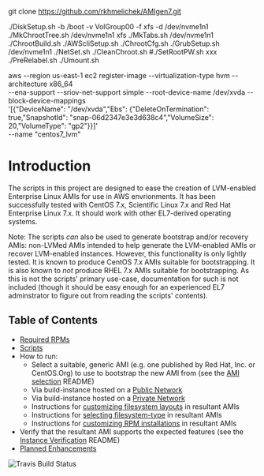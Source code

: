 git clone https://github.com/rkhmelichek/AMIgen7.git

./DiskSetup.sh -b /boot -v VolGroup00 -f xfs -d /dev/nvme1n1
./MkChrootTree.sh /dev/nvme1n1 xfs
./MkTabs.sh /dev/nvme1n1
./ChrootBuild.sh
./AWScliSetup.sh
./ChrootCfg.sh
./GrubSetup.sh /dev/nvme1n1
./NetSet.sh
./CleanChroot.sh
#./SetRootPW.sh xxx
./PreRelabel.sh
./Umount.sh

aws --region us-east-1 ec2 register-image --virtualization-type hvm --architecture x86_64 \
  --ena-support --sriov-net-support simple --root-device-name /dev/xvda --block-device-mappings \
  '[{"DeviceName": "/dev/xvda","Ebs": {"DeleteOnTermination": true,"SnapshotId": "snap-06d2347e3e3d638c4","VolumeSize": 20,"VolumeType": "gp2"}}]' \
  --name "centos7_lvm"

# Introduction
The scripts in this project are designed to ease the creation of LVM-enabled Enterprise Linux AMIs for use in AWS envrionments. It has been successfully tested with CentOS 7.x, Scientific Linux 7.x and Red Hat Enterprise Linux 7.x. It should work with other EL7-derived operating systems.

Note: The scripts _can_ also be used to generate bootstrap and/or recovery AMIs: non-LVMed AMIs intended to help generate the LVM-enabled AMIs or recover LVM-enabled instances. However, this functionality is only lightly tested. It is known to produce CentOS 7.x AMIs suitable for bootstrapping. It is also known to _not_ produce RHEL 7.x AMIs suitable for bootstrapping. As this is not the scripts' primary use-case, documentation for such is not included (though it should be easy enough for an experienced EL7 adminstrator to figure out from reading the scripts' contents).


## Table of Contents

* [Required RPMs](Docs/README_dependencies.md)
* [Scripts](Docs/README_scripts.md)
* How to run:
  * Select a suitable, generic AMI (e.g. one published by Red Hat, Inc. or CentOS.Org) to use to bootstrap the new AMI from (see the [AMI selection](Docs/README_BootstrapAMIselection.md) README)
  * Via build-instance hosted on a [Public Network](Docs/README_PublicRun.md)
  * Via build-instance hosted on a [Private Network](Docs/README_PrivateRun.md)
  * Instructions for [customizing filesystem layouts](Docs/README_CustomPartitioning.md) in resultant AMIs
  * Instructions for [selecting filesystem-type](Docs/README_XFS.md) in resultant AMIs
  * Instructions for [customizing RPM installations](Docs/README_AlternateBuildManifests.md) in resultant AMIs
* Verify that the resultant AMI supports the expected features (see the [Instance Verification](Docs/README_InstanceVerification.md) README)
* [Planned Enhancements](Docs/README_enhancements.md)

![Travis Build Status](https://travis-ci.org/ferricoxide/AMIgen7.svg?branch=master)
